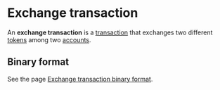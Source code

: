 # Exchange transaction

An **exchange transaction** is a [transaction](/en/blockchain/transaction.md) that exchanges two different [tokens](/en/blockchain/token.md) among two [accounts](/en/blockchain/account.md).

## Binary format

See the page [Exchange transaction binary format](/en/blockchain/binary-format/transaction-binary-format/exchange-transaction-binary-format.md).
